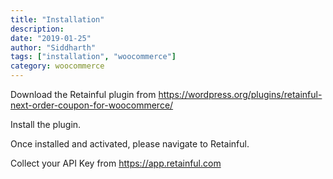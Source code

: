 ```yaml
---
title: "Installation"
description: 
date: "2019-01-25"
author: "Siddharth"
tags: ["installation", "woocommerce"]
category: woocommerce
---
```


Download the Retainful plugin from https://wordpress.org/plugins/retainful-next-order-coupon-for-woocommerce/

Install the plugin.

Once installed and activated, please navigate to Retainful.

Collect your API Key from https://app.retainful.com
